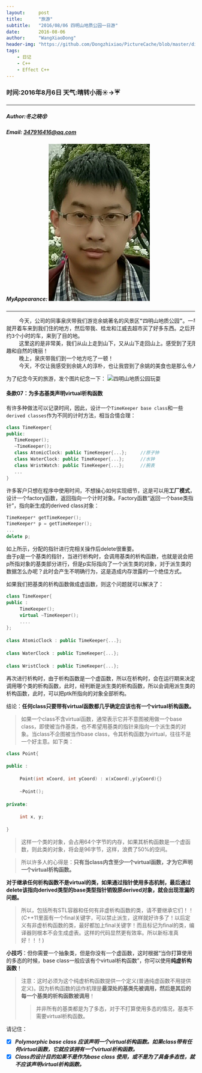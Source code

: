 ```yaml
---
layout:     post
title:      "旅游"
subtitle:   "2016/08/06 四明山地质公园一日游"
date:       2016-08-06
author:     "WangXiaoDong"
header-img: "https://github.com/Dongzhixiao/PictureCache/blob/master/diaryPic/20160806.jpg?raw=true"
tags:
    - 日记
    - C++
    - Effect C++
---
```


### 时间:2016年8月6日 天气:晴转小雨:sunny:->:umbrella:
-----
#####   Author:冬之晓:dizzy_face:
#####   Email: 347916416@qq.com
#####   MyAppearance: ![MyAppearance](https://github.com/Dongzhixiao/PictureCache/raw/master/MyPicture.JPG "我的头像")
----------

<pre>
    今天，公司的同事泉庆带我们游览余姚著名的风景区“四明山地质公园”。一早，他
就开着车来到我们住的地方，然后带我、桂龙和江威去超市买了好多东西。之后开了大
约3个小时的车，来到了目的地。
    这里这的是非常美，我们从山上走到山下，又从山下走回山上。感受到了无限的乐
趣和自然的瑰丽！
    晚上，泉庆带我们到一个地方吃了一顿！
    今天，不仅让我感受到余姚人的淳朴，也让我尝到了余姚的美食也是那么令人回味无穷！
</pre>

为了纪念今天的旅游，发个图片纪念一下：
![四明山地质公园玩耍](../diaryPic/visitSiMing.jpg "四明山地质公园玩耍")

#### 条款07：为多态基类声明virtual析构函数

有许多种做法可以记录时间，因此，设计一个`TimeKeeper base class`和一些`derived classes`作为不同的计时方法，相当合情合理：

```c++
class TimeKeeper{
public:
   TimeKeeper();
   ~TimeKeeper();
   class AtomicClock: public TimeKeeper{...};     //原子钟
   class WaterClock: public TimeKeeper{...};      //水钟
   class WristWatch: public TimeKeeper{...};      //腕表
   ...
}
```

许多客户只想在程序中使用时间，不想操心如何实现细节，这是可以用**工厂模式**，设计一个factory函数，返回指向一个计时对象。Factory函数“返回一个base类指针”，指向新生成的derived class对象：

```C++
TimeKeeper* getTimeKeeper();
TimeKeeper* p = getTimeKeeper();
...
delete p;
```

如上所示，分配的指针进行完相关操作后delete很重要。  
由于p是一个基类的指针，当进行析构时，会调用基类的析构函数，也就是说会把p所指对象的基类部分进行，但是p实际指向了一个派生类的对象，对于派生类的数据怎么办呢？此时会产生不明确行为，这是造成内存泄露的一个绝佳方式。

如果我们把基类的析构函数做成虚函数，则这个问题就可以解决了：  

```C++
class TimeKeeper{
public :
     TimeKeeper();
     virtual ~TimeKeeper();
     ....
};

class AtomicClock : public TimeKeeper{...};

class WaterClock : public TimeKeeper{...};

class WristClock : public TimeKeeper{...};
```

再次进行析构时，由于析构函数是一个虚函数，所以在析构时，会在运行期来决定调用哪个类的析构函数，此时，经判断是派生类的析构函数，所以会调用派生类的析构函数，此时，可以把ptk所指向的对象全部析构。

结论：**任何class只要带有virtual函数都几乎确定应该也有一个virtual析构函数。**

>如果一个class不含virtual函数，通常表示它并不意图被用做一个base class，即使被当作基类，也不希望用基类的指针来指向一个派生类的对象。当class不企图被当作base class，令其析构函数为virtual，往往不是一个好主意。如下类：

```C++
class Point{

public :

     Point(int xCoord, int yCoord) : x(xCoord),y(yCoord){}

     ~Point();

private:

     int x, y;

}
```

>这样一个类的对象，会占用64个字节的内存，如果其析构函数是一个虚函数，则此类的对象，将会是96字节，这样，浪费了50%的空间。

>所以许多人的心得是：**只有当class内含至少一个virtual函数，才为它声明一个virtual析构函数。**

**对于继承任何析构函数不是virtual的类，如果通过指针使用多态机制，最后通过delete该指向derived类型的base类型指针销毁原derived对象，就会出现泄漏的问题。**

>所以，包括所有STL容器和任何有非虚析构函数的类，请不要继承它们！！(C++11里面有一个final关键字，可以禁止派生，这样就好许多了！以后定义有非虚析构函数的类，最好都加上final关键字！而且标记为final的类，编译器则根本不会生成虚表。这样的代码显然更有效率。所以新标准真好！！！)

**小技巧**：但你需要一个抽象类，但是你没有一个虚函数，这时根据“当你打算使用的多态的时候，base class一般应该有个virtual析构函数”，你可以使用**纯虚析构函数**！
>注意：这时必须为这个纯虚析构函数提供一个定义(普通纯虚函数不用提供定义)。因为析构函数的运作机理是**最深处的基类先被调用，然后是其后的每一个基类的析构函数被调用**！
>>并非所有的基类都是为了多态，对于不打算使用多态的情况，基类不需要virtual析构函数。

请记住：
- [x] ***Polymorphic base class 应该声明一个virtual析构函数。如果class带有任何virtual函数，它就应该拥有一个virtual析构函数。***
- [x] ***Class的设计目的如果不是作为base class 使用，或不是为了具备多态性，就不应该声明virtual析构函数。***